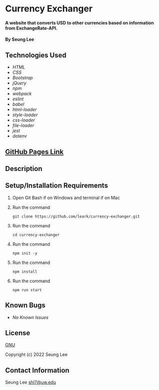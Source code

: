 # Currency Exchanger

#### A website that converts USD to other currencies based on information from ExchangeRate-API.

#### By Seung Lee

## Technologies Used

* _HTML_
* _CSS_
* _Bootstrap_
* _jQuery_
* _npm_
* _webpack_
* _eslint_
* _babel_
* _html-loader_
* _style-loader_
* _css-loader_
* _file-loader_
* _jest_
* _dotenv_

## [GitHub Pages Link](https://leark.github.io/currency-exchanger)
## Description

## Setup/Installation Requirements

1. Open Git Bash if on Windows and terminal if on Mac
2. Run the command

    ``git clone https://github.com/leark/currency-exchanger.git``

3. Run the command

    ``cd currency-exchanger``

4. Run the command

    ``npm init -y``

5. Run the command

    ``npm install``

6. Run the command

    ``npm run start``

## Known Bugs

* _No Known Issues_

## License

[GNU](/LICENSE-GNU)

Copyright (c) 2022 Seung Lee

## Contact Information

Seung Lee
shl7@uw.edu